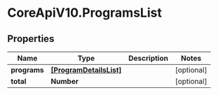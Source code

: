 # CoreApiV10.ProgramsList

## Properties
Name | Type | Description | Notes
------------ | ------------- | ------------- | -------------
**programs** | [**[ProgramDetailsList]**](ProgramDetailsList.md) |  | [optional] 
**total** | **Number** |  | [optional] 


